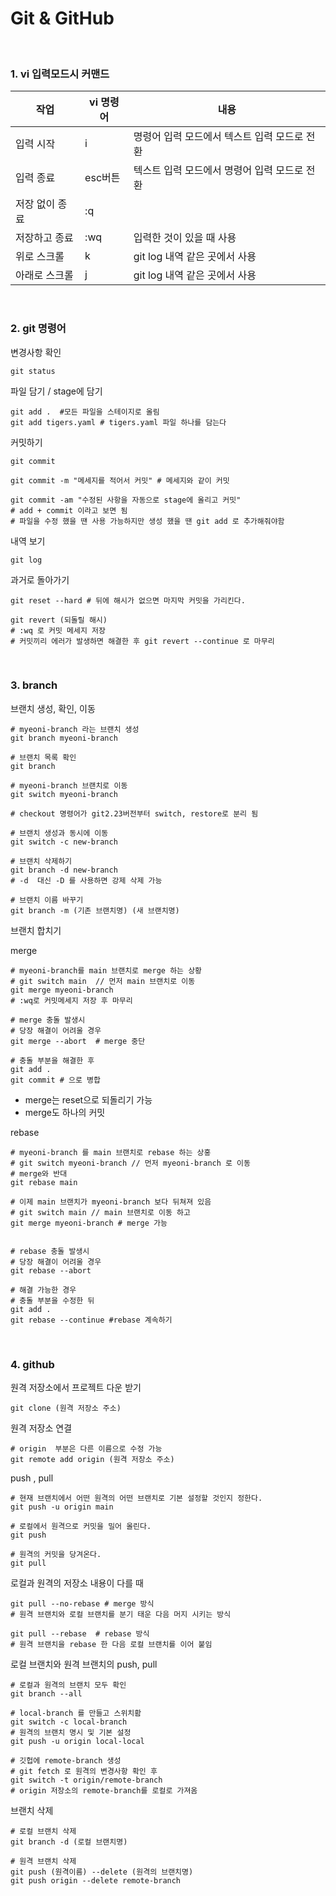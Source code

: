 # Git & GitHub

<br/>

### 1. vi 입력모드시 커맨드

| 작업 | vi 명령어 | 내용 |
|-----|------|----|
| 입력 시작 | i | 명령어 입력 모드에서 텍스트 입력 모드로 전환 |
| 입력 종료 | esc버튼 | 텍스트 입력 모드에서 명령어 입력 모드로 전환 |
| 저장 없이 종료 | :q | |
| 저장하고 종료 | :wq | 입력한 것이 있을 때 사용 |
| 위로 스크롤 | k | git log 내역 같은 곳에서 사용 |
| 아래로 스크롤 | j | git log 내역 같은 곳에서 사용 | 

<br/>

### 2. git 명령어


변경사항 확인
```shell
git status
```

파일 담기 / stage에 담기
```shell
git add .  #모든 파일을 스테이지로 올림
git add tigers.yaml # tigers.yaml 파일 하나를 담는다  
```

커밋하기
```shell
git commit

git commit -m "메세지를 적어서 커밋" # 메세지와 같이 커밋

git commit -am "수정된 사항을 자동으로 stage에 올리고 커밋"
# add + commit 이라고 보면 됨
# 파일을 수정 했을 땐 사용 가능하지만 생성 했을 땐 git add 로 추가해줘야함
```

내역 보기
```shell
git log
```

과거로 돌아가기
```shell
git reset --hard # 뒤에 해시가 없으면 마지막 커밋을 가리킨다.

git revert (되돌릴 해시)
# :wq 로 커밋 메세지 저장
# 커밋끼리 에러가 발생하면 해결한 후 git revert --continue 로 마무리
```
<br/>

### 3. branch

브랜치 생성, 확인, 이동
```shell
# myeoni-branch 라는 브랜치 생성
git branch myeoni-branch

# 브랜치 목록 확인
git branch

# myeoni-branch 브랜치로 이동
git switch myeoni-branch

# checkout 명령어가 git2.23버전부터 switch, restore로 분리 됨
```

```shell
# 브랜치 생성과 동시에 이동
git switch -c new-branch

# 브랜치 삭제하기
git branch -d new-branch
# -d  대신 -D 를 사용하면 강제 삭제 가능

# 브랜치 이름 바꾸기
git branch -m (기존 브랜치명) (새 브랜치명)
```
브랜치 합치기

merge
```shell
# myeoni-branch를 main 브랜치로 merge 하는 상황
# git switch main  // 먼저 main 브랜치로 이동
git merge myeoni-branch 
# :wq로 커밋메세지 저장 후 마무리

# merge 충돌 발생시
# 당장 해결이 어려울 경우
git merge --abort  # merge 중단

# 충돌 부분을 해결한 후
git add .
git commit # 으로 병합
```
* merge는 reset으로 되돌리기 가능 
* merge도 하나의 커밋

rebase
```shell
# myeoni-branch 를 main 브랜치로 rebase 하는 상홍
# git switch myeoni-branch // 먼저 myeoni-branch 로 이동
# merge와 반대
git rebase main

# 이제 main 브랜치가 myeoni-branch 보다 뒤쳐져 있음
# git switch main // main 브랜치로 이동 하고
git merge myeoni-branch # merge 가능


# rebase 충돌 발생시
# 당장 해결이 어려울 경우
git rebase --abort

# 해결 가능한 경우
# 충돌 부분을 수정한 뒤
git add .
git rebase --continue #rebase 계속하기
```
<br/>

### 4. github

원격 저장소에서 프로젝트 다운 받기
```shell
git clone (원격 저장소 주소) 
```

원격 저장소 연결
```shell
# origin  부분은 다른 이름으로 수정 가능
git remote add origin (원격 저장소 주소)
```

push , pull
```shell
# 현재 브랜치에서 어떤 원격의 어떤 브랜치로 기본 설정할 것인지 정한다.
git push -u origin main

# 로컬에서 원격으로 커밋을 밀어 올린다.
git push

# 원격의 커밋을 당겨온다.
git pull
```

로컬과 원격의 저장소 내용이 다를 때
```shell
git pull --no-rebase # merge 방식
# 원격 브랜치와 로컬 브랜치를 분기 태운 다음 머지 시키는 방식

git pull --rebase  # rebase 방식
# 원격 브랜치을 rebase 한 다음 로컬 브랜치를 이어 붙임  
```

로컬 브랜치와 원격 브랜치의 push, pull
```shell
# 로컬과 원격의 브랜치 모두 확인
git branch --all

# local-branch 를 만들고 스위치홤
git switch -c local-branch
# 원격의 브랜치 명시 및 기본 설정
git push -u origin local-local

# 깃헙에 remote-branch 생성
# git fetch 로 원격의 변경사항 확인 후
git switch -t origin/remote-branch  
# origin 저장소의 remote-branch를 로컬로 가져옴
```

브랜치 삭제
```shell
# 로컬 브랜치 삭제
git branch -d (로컬 브랜치명)

# 원격 브랜치 삭제
git push (원격이름) --delete (원격의 브랜치명)
git push origin --delete remote-branch
```
